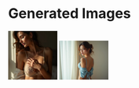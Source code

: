 # Generated Images



<img src="2025_06_28_01.webp" width="100"/> <img src="2025_06_28_02.webp" width="100"/>